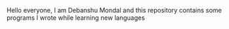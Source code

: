Hello everyone, I am Debanshu Mondal and this repository contains some programs I wrote while learning new languages
